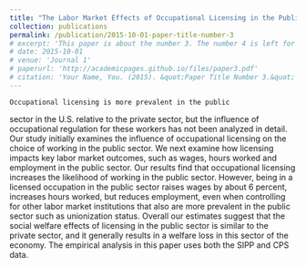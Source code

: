 ```yaml
---
title: "The Labor Market Effects of Occupational Licensing in the Public Sector"
collection: publications
permalink: /publication/2015-10-01-paper-title-number-3
# excerpt: 'This paper is about the number 3. The number 4 is left for future work.'
# date: 2015-10-01
# venue: 'Journal 1'
# paperurl: 'http://academicpages.github.io/files/paper3.pdf'
# citation: 'Your Name, You. (2015). &quot;Paper Title Number 3.&quot; <i>Journal 1</i>. 1(3).'
---
```


    Occupational licensing is more prevalent in the public

sector in the U.S. relative to the private sector, but the influence
of occupational regulation for these workers has not been analyzed in
detail. Our study initially examines the influence of occupational
licensing on the choice of working in the public sector. We next
examine how licensing impacts key labor market outcomes, such as
wages, hours worked and employment in the public sector. Our results
find that occupational licensing increases the likelihood of working
in the public sector. However, being in a licensed occupation in the
public sector raises wages by about 6 percent, increases hours worked,
but reduces employment, even when controlling for other labor market
institutions that also are more prevalent in the public sector such as
unionization status. Overall our estimates suggest that the social
welfare effects of licensing in the public sector is similar to the
private sector, and it generally results in a welfare loss in this
sector of the economy. The empirical analysis in this paper uses both
the SIPP and CPS data.
